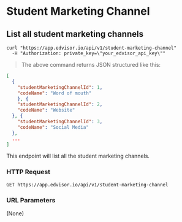 # Student Marketing Channel

## List all student marketing channels

```shell
curl "https://app.edvisor.io/api/v1/student-marketing-channel"
  -H "Authorization: private_key=\"your_edvisor_api_key\""
```

> The above command returns JSON structured like this:

```json
[
  {
    "studentMarketingChannelId": 1,
    "codeName": "Word of mouth"
	}, {
    "studentMarketingChannelId": 2,
    "codeName": "Website"
  }, {
    "studentMarketingChannelId": 3,
    "codeName": "Social Media"
  },
  ...
]
```

This endpoint will list all the student marketing channels.

### HTTP Request

`GET https://app.edvisor.io/api/v1/student-marketing-channel`

### URL Parameters

(None)

